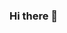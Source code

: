 ### Hi there 👋

<!--
**ddowoo/ddowoo** is a ✨ _special_ ✨ repository because its `README.md` (this file) appears on your GitHub profile.

Here are some ideas to get you started:

- 🔭 저는 지금 리디파이에서 독서교육 앱 프로젝트를 진행중입니다.
- 🌱 React, React Native를 공부하고 있습니다.
- 👯 웹 프로젝트의 경험이 적어 다양한 웹 프로젝트를 경험해보고 싶습니다.
- 🤔 백엔드의 이해에 대한 필요성을 느껴 공부하고 싶습니다.
- 💬 Ask me about ...
- 📫 이메일 : ddowoot@gmail.com  / instagram : ddo__woo
- 😄 Pronouns: ...
- ⚡ Fun fact: ...
-->
